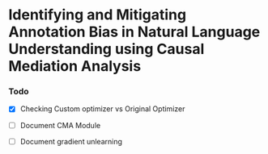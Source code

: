 # Identifying and Mitigating Annotation Bias in Natural Language Understanding using Causal Mediation Analysis

### Todo

- [x] Checking Custom optimizer vs Original Optimizer
- [ ] Document CMA Module
- [ ] Document gradient unlearning






        

        
